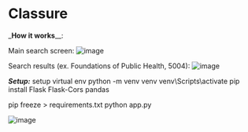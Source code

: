 # Classure

_**How it works**__:

Main search screen:
![image](https://github.com/user-attachments/assets/bd42bc10-60a2-4e59-8cb8-a5e9aad7c78f)

Search results (ex. Foundations of Public Health, 5004):
![image](https://github.com/user-attachments/assets/af6f019b-7324-407c-bb8b-7027fad68c00)




**_Setup:_**
setup virtual env
python -m venv venv
venv\Scripts\activate
pip install Flask Flask-Cors pandas

pip freeze > requirements.txt
python app.py

![image](https://github.com/user-attachments/assets/5602c096-cdfc-41ba-8d7c-1b840f9b3740)
